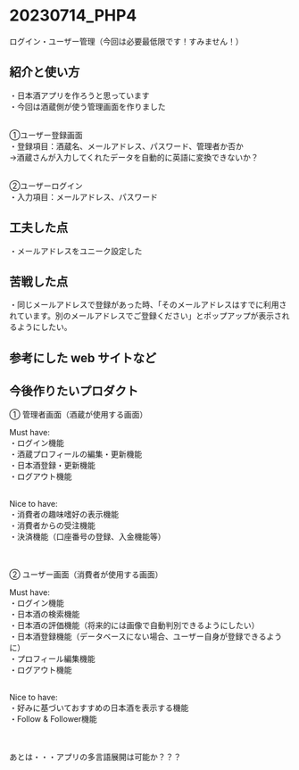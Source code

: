# 20230714_PHP4
ログイン・ユーザー管理（今回は必要最低限です！すみません！）

## 紹介と使い方
・日本酒アプリを作ろうと思っています<br>
・今回は酒蔵側が使う管理画面を作りました<br><br>

①ユーザー登録画面<br>
・登録項目：酒蔵名、メールアドレス、パスワード、管理者か否か<br>
→酒蔵さんが入力してくれたデータを自動的に英語に変換できないか？<br><br>

②ユーザーログイン<br>
・入力項目：メールアドレス、パスワード

## 工夫した点
・メールアドレスをユニーク設定した<br>

## 苦戦した点
・同じメールアドレスで登録があった時、「そのメールアドレスはすでに利用されています。別のメールアドレスでご登録ください」とポップアップが表示されるようにしたい。

## 参考にした web サイトなど

## 今後作りたいプロダクト

① 管理者画面（酒蔵が使用する画面）<br>

Must have:<br>
・ログイン機能<br>
・酒蔵プロフィールの編集・更新機能<br>
・日本酒登録・更新機能<br>
・ログアウト機能<br><br>

Nice to have:<br>
・消費者の趣味嗜好の表示機能<br>
・消費者からの受注機能<br>
・決済機能（口座番号の登録、入金機能等）<br><br><br>

② ユーザー画面（消費者が使用する画面）<br>

Must have:<br>
・ログイン機能<br>
・日本酒の検索機能<br>
・日本酒の評価機能（将来的には画像で自動判別できるようにしたい）<br>
・日本酒登録機能（データベースにない場合、ユーザー自身が登録できるように）<br>
・プロフィール編集機能<br>
・ログアウト機能<br><br>

Nice to have:<br>
・好みに基づいておすすめの日本酒を表示する機能<br>
・Follow & Follower機能<br><br><br>

あとは・・・アプリの多言語展開は可能か？？？




